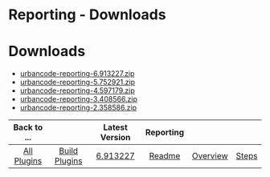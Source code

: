 
Reporting - Downloads
=====================

# Downloads

- [urbancode-reporting-6.913227.zip](https://raw.githubusercontent.com/UrbanCode/IBM-UCB-PLUGINS/main/files/Reporting/urbancode-reporting-6.913227.zip)
- [urbancode-reporting-5.752921.zip](https://raw.githubusercontent.com/UrbanCode/IBM-UCB-PLUGINS/main/files/Reporting/urbancode-reporting-5.752921.zip)
- [urbancode-reporting-4.597179.zip](https://raw.githubusercontent.com/UrbanCode/IBM-UCB-PLUGINS/main/files/Reporting/urbancode-reporting-4.597179.zip)
- [urbancode-reporting-3.408566.zip](https://raw.githubusercontent.com/UrbanCode/IBM-UCB-PLUGINS/main/files/Reporting/urbancode-reporting-3.408566.zip)
- [urbancode-reporting-2.358586.zip](https://raw.githubusercontent.com/UrbanCode/IBM-UCB-PLUGINS/main/files/Reporting/urbancode-reporting-2.358586.zip)

|Back to ...||Latest Version|Reporting |||
| :---: | :---: | :---: | :---: | :---: | :---: |
|[All Plugins](../../index.md)|[Build Plugins](../README.md)|[6.913227](https://raw.githubusercontent.com/UrbanCode/IBM-UCB-PLUGINS/main/files/Reporting/urbancode-reporting-6.913227.zip)|[Readme](README.md)|[Overview](overview.md)|[Steps](steps.md)|
